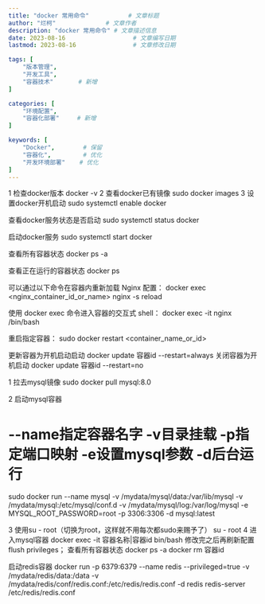 ```yaml
---
title: "docker 常用命令"           # 文章标题
author: "烂柯"              # 文章作者
description: "docker 常用命令" # 文章描述信息
date: 2023-08-16                   # 文章编写日期
lastmod: 2023-08-16                # 文章修改日期

tags: [
    "版本管理",
    "开发工具",
    "容器技术"       # 新增
]

categories: [
    "环境配置",
    "容器化部署"     # 新增
]

keywords: [
    "Docker",        # 保留
    "容器化",         # 优化
    "开发环境部署"    # 优化
]
---
```


1
检查docker版本
docker -v
2
查看docker已有镜像
sudo docker images
3
设置docker开机启动
sudo systemctl enable docker

查看docker服务状态是否启动
sudo systemctl status docker

启动docker服务
sudo systemctl start docker

查看所有容器状态
docker ps -a 

查看正在运行的容器状态
docker ps

可以通过以下命令在容器内重新加载 Nginx 配置：
docker exec <nginx_container_id_or_name> nginx -s reload

使用 docker exec 命令进入容器的交互式 shell：
docker exec -it nginx /bin/bash

重启指定容器：
sudo docker restart <container_name_or_id>

更新容器为开机启动启动
docker update 容器id --restart=always
关闭容器为开机启动
docker update 容器id --restart=no

1 拉去mysql镜像
sudo docker pull mysql:8.0

2 启动mysql容器
# --name指定容器名字 -v目录挂载 -p指定端口映射  -e设置mysql参数 -d后台运行
sudo docker run --name mysql -v /mydata/mysql/data:/var/lib/mysql -v /mydata/mysql:/etc/mysql/conf.d -v /mydata/mysql/log:/var/log/mysql  -e MYSQL_ROOT_PASSWORD=root  -p 3306:3306 -d mysql:latest

3 使用su - root（切换为root，这样就不用每次都sudo来赐予了）
su - root
4 进入mysql容器
docker exec -it 容器名称|容器id bin/bash
修改完之后再刷新配置flush privileges；
查看所有容器状态
docker ps -a 
docker rm 容器id

启动redis容器
docker run -p 6379:6379 --name redis --privileged=true -v /mydata/redis/data:/data -v /mydata/redis/conf/redis.conf:/etc/redis/redis.conf -d redis redis-server /etc/redis/redis.conf
